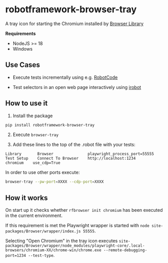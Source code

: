 # robotframework-browser-tray

A tray icon for starting the Chromium installed by [Browser Library](https://robotframework-browser.org/)

**Requirements**

- NodeJS >= 18
- Windows


## Use Cases

- Execute tests incrementally using e.g. [RobotCode](https://github.com/d-biehl/robotcode)

- Test selectors in an open web page interactively using [irobot](https://pypi.org/project/robotframework-debug/)


## How to use it

1. Install the package

```bash
pip install robotframework-browser-tray
```

2. Execute `browser-tray`

3. Add these lines to the top of the .robot file with your tests:

```robotframework
Library       Browser               playwright_process_port=55555
Test Setup    Connect To Browser    http://localhost:1234            chromium    use_cdp=True
```

In order to use other ports execute:

```bash
browser-tray --pw-port=XXXX --cdp-port=XXXX
```

## How it works

On start up it checks whether `rfbrowser init chromium` has been executed in the current environment.

If this requirement is met the Playwright wrapper is started with `node site-packages/Browser/wrapper/index.js 55555`.

Selecting "Open Chromium" in the tray icon executes `site-packages/Browser/wrapper/node_modules/playwright-core/.local-browsers/chromium-XX/chrome-win/chrome.exe --remote-debugging-port=1234 --test-type`.
